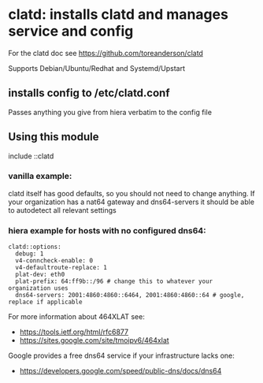 # clatd: installs clatd and manages service and config

For the clatd doc see https://github.com/toreanderson/clatd

Supports Debian/Ubuntu/Redhat and Systemd/Upstart

## installs config to /etc/clatd.conf

Passes anything you give from hiera verbatim to the config file

## Using this module

include ::clatd

### vanilla example:

clatd itself has good defaults, so you should not need to change
anything. If your organization has a nat64 gateway and dns64-servers it
should be able to autodetect all relevant settings 

### hiera example for hosts with no configured dns64:

```
clatd::options:
  debug: 1
  v4-conncheck-enable: 0
  v4-defaultroute-replace: 1
  plat-dev: eth0
  plat-prefix: 64:ff9b::/96 # change this to whatever your organization uses
  dns64-servers: 2001:4860:4860::6464, 2001:4860:4860::64 # google, replace if applicable
```

For more information about 464XLAT see:
* https://tools.ietf.org/html/rfc6877
* https://sites.google.com/site/tmoipv6/464xlat

Google provides a free dns64 service if your infrastructure lacks one:
* https://developers.google.com/speed/public-dns/docs/dns64



